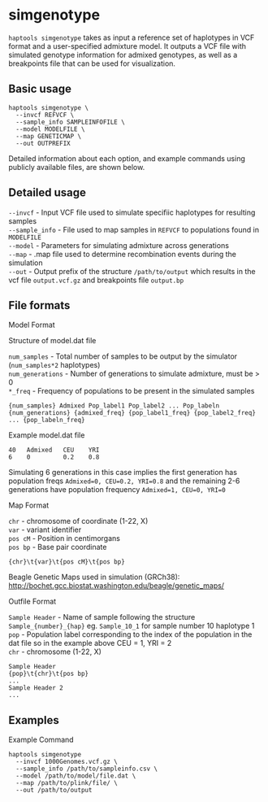 # simgenotype

`haptools simgenotype` takes as input a reference set of haplotypes in VCF format and a user-specified admixture model. It outputs a VCF file with simulated genotype information for admixed genotypes, as well as a breakpoints file that can be used for visualization.

## Basic usage

```
haptools simgenotype \
  --invcf REFVCF \
  --sample_info SAMPLEINFOFILE \
  --model MODELFILE \
  --map GENETICMAP \
  --out OUTPREFIX
```

Detailed information about each option, and example commands using publicly available files, are shown below.

## Detailed usage

`--invcf` - Input VCF file used to simulate specifiic haplotypes for resulting samples  
`--sample_info` - File used to map samples in `REFVCF` to populations found in `MODELFILE`   
`--model` - Parameters for simulating admixture across generations  
`--map` - .map file used to determine recombination events during the simulation  
`--out` - Output prefix of the structure `/path/to/output` which results in the vcf file `output.vcf.gz` and breakpoints file `output.bp`   

## File formats

Model Format

Structure of model.dat file

`num_samples` - Total number of samples to be output by the simulator (`num_samples*2` haplotypes)  
`num_generations` - Number of generations to simulate admixture, must be > 0  
`*_freq` - Frequency of populations to be present in the simulated samples

```
{num_samples} Admixed Pop_label1 Pop_label2 ... Pop_labeln
{num_generations} {admixed_freq} {pop_label1_freq} {pop_label2_freq} ... {pop_labeln_freq}
```

Example model.dat file

```
40   Admixed   CEU    YRI
6    0         0.2    0.8
```
Simulating 6 generations in this case implies the first generation has population freqs `Admixed=0, CEU=0.2, YRI=0.8` and the remaining 2-6 generations have population frequency `Admixed=1, CEU=0, YRI=0`  

Map Format

`chr` - chromosome of coordinate (1-22, X)  
`var` - variant identifier   
`pos cM` - Position in centimorgans   
`pos bp` - Base pair coordinate  

```
{chr}\t{var}\t{pos cM}\t{pos bp}
```
Beagle Genetic Maps used in simulation (GRCh38): http://bochet.gcc.biostat.washington.edu/beagle/genetic_maps/


Outfile Format

`Sample Header` - Name of sample following the structure `Sample_{number}_{hap}` eg. `Sample_10_1` for sample number 10 haplotype 1  
`pop` - Population label corresponding to the index of the population in the dat file so in the example above CEU = 1, YRI = 2  
`chr` - chromosome (1-22, X)  

```
Sample Header
{pop}\t{chr}\t{pos bp}
...
Sample Header 2
...
```

## Examples

Example Command
```
haptools simgenotype
  --invcf 1000Genomes.vcf.gz \
  --sample_info /path/to/sampleinfo.csv \
  --model /path/to/model/file.dat \
  --map /path/to/plink/file/ \
  --out /path/to/output
```
